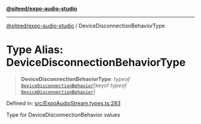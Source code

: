 [**@siteed/expo-audio-studio**](../README.md)

***

[@siteed/expo-audio-studio](../README.md) / DeviceDisconnectionBehaviorType

# Type Alias: DeviceDisconnectionBehaviorType

> **DeviceDisconnectionBehaviorType**: *typeof* [`DeviceDisconnectionBehavior`](../variables/DeviceDisconnectionBehavior.md)\[keyof *typeof* [`DeviceDisconnectionBehavior`](../variables/DeviceDisconnectionBehavior.md)\]

Defined in: [src/ExpoAudioStream.types.ts:283](https://github.com/deeeed/expo-audio-stream/blob/32f8c9ee1d65f52370798654be389de1569e851f/packages/expo-audio-studio/src/ExpoAudioStream.types.ts#L283)

Type for DeviceDisconnectionBehavior values

